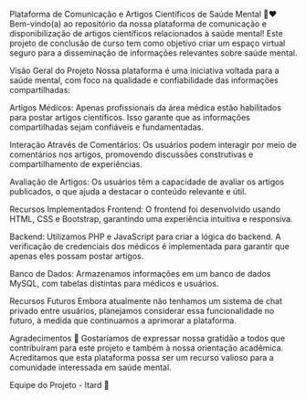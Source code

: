 Plataforma de Comunicação e Artigos Científicos de Saúde Mental :brain::heart:
Bem-vindo(a) ao repositório da nossa plataforma de comunicação e disponibilização de artigos científicos relacionados à saúde mental! Este projeto de conclusão de curso tem como objetivo criar um espaço virtual seguro para a disseminação de informações relevantes sobre saúde mental.

Visão Geral do Projeto
Nossa plataforma é uma iniciativa voltada para a saúde mental, com foco na qualidade e confiabilidade das informações compartilhadas:

Artigos Médicos: Apenas profissionais da área médica estão habilitados para postar artigos científicos. Isso garante que as informações compartilhadas sejam confiáveis e fundamentadas.

Interação Através de Comentários: Os usuários podem interagir por meio de comentários nos artigos, promovendo discussões construtivas e compartilhamento de experiências.

Avaliação de Artigos: Os usuários têm a capacidade de avaliar os artigos publicados, o que ajuda a destacar o conteúdo relevante e útil.

Recursos Implementados
Frontend: O frontend foi desenvolvido usando HTML, CSS e Bootstrap, garantindo uma experiência intuitiva e responsiva.

Backend: Utilizamos PHP e JavaScript para criar a lógica do backend. A verificação de credenciais dos médicos é implementada para garantir que apenas eles possam postar artigos.

Banco de Dados: Armazenamos informações em um banco de dados MySQL, com tabelas distintas para médicos e usuários.

Recursos Futuros
Embora atualmente não tenhamos um sistema de chat privado entre usuários, planejamos considerar essa funcionalidade no futuro, à medida que continuamos a aprimorar a plataforma.

Agradecimentos :pray:
Gostaríamos de expressar nossa gratidão a todos que contribuíram para este projeto e também à nossa orientação acadêmica. Acreditamos que esta plataforma possa ser um recurso valioso para a comunidade interessada em saúde mental.

Equipe do Projeto - Itard :star2:
